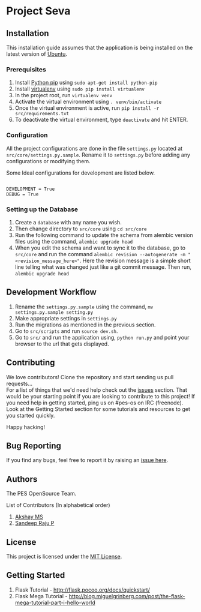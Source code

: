 Project Seva
===

## Installation

This installation guide assumes that the application is being installed on the latest version of [Ubuntu](http://www.ubuntu.com/ubuntu).


### Prerequisites

1. Install [Python pip](https://pypi.python.org/pypi/pip) using `sudo apt-get install python-pip`
2. Install [virtualenv](https://pypi.python.org/pypi/virtualenv) using `sudo pip install virtualenv`
3. In the project root, run `virtualenv venv`
4. Activate the virtual environment using `. venv/bin/activate`
5. Once the virtual environment is active, run `pip install -r src/requirements.txt`
6. To deactivate the virtual environment, type `deactivate` and hit ENTER.


### Configuration

All the project configurations are done in the file `settings.py` located at `src/core/settings.py.sample`. Rename it to `settings.py` before adding any configurations or modifying them.  

Some Ideal configurations for development are listed below.


```

DEVELOPMENT = True
DEBUG = True

```


### Setting up the Database

1. Create a `database` with any name you wish.
2. Then change directory to `src/core` using `cd src/core`
3. Run the following command to update the schema from alembic version files using the command, `alembic upgrade head`
4. When you edit the schema and want to sync it to the database, go to `src/core` and run the command `alembic revision --autogenerate -m "<revision_message_here>"`. Here the revision message is a simple short line telling what was changed just like a git commit message. Then run, `alembic upgrade head`


## Development Workflow

1. Rename the `settings.py.sample` using the command, `mv settings.py.sample setting.py`
2. Make appropriate settings in `settings.py`
3. Run the migrations as mentioned in the previous section.
4. Go to `src/scripts` and run `source dev.sh`.
5. Go to `src/` and run the application using, `python run.py` and point your browser to the url that gets displayed.


## Contributing

We love contributors! Clone the repository and start sending us pull requests...  
For a list of things that we'd need help check out the [issues](https://github.com/pesos/ngo-portal/issues) section. That would be your starting point if you are looking to contribute to this project! If you need help in getting started, ping us on #pes-os on IRC (freenode). Look at the Getting Started section for some tutorials and resources to get you started quickly.

Happy hacking!


## Bug Reporting

If you find any bugs, feel free to report it by raising an [issue here](https://github.com/pesos/ngo-portal/issues).


## Authors

The PES OpenSource Team.

List of Contributors (In alphabetical order)

1. [Akshay MS](https://github.com/akshayms)
2. [Sandeep Raju P](https://github.com/sandeepraju)


## License

This project is licensed under the [MIT License](https://github.com/pesos/ngo-portal/blob/seva-flask/LICENSE.txt).


## Getting Started

1. Flask Tutorial - http://flask.pocoo.org/docs/quickstart/
2. Flask Mega Tutorial - http://blog.miguelgrinberg.com/post/the-flask-mega-tutorial-part-i-hello-world
